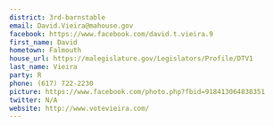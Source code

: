 ```yaml
---
district: 3rd-barnstable
email: David.Vieira@mahouse.gov
facebook: https://www.facebook.com/david.t.vieira.9
first_name: David
hometown: Falmouth
house_url: https://malegislature.gov/Legislators/Profile/DTV1
last_name: Vieira
party: R
phone: (617) 722-2230
picture: https://www.facebook.com/photo.php?fbid=918413064838351
twitter: N/A
website: http://www.votevieira.com/
---
```

